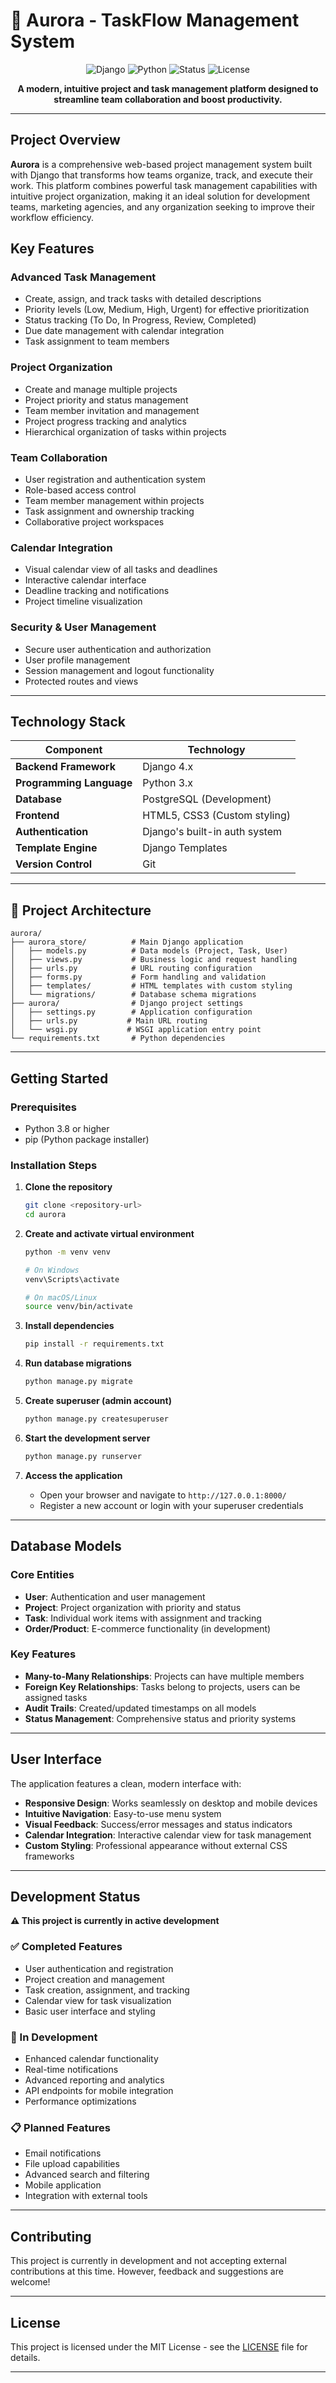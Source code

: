 # 🌟 Aurora - TaskFlow Management System

<div align="center">

![Django](https://img.shields.io/badge/Django-4.x-green?style=for-the-badge&logo=django)
![Python](https://img.shields.io/badge/Python-3.x-blue?style=for-the-badge&logo=python)
![Status](https://img.shields.io/badge/Status-In%20Development-orange?style=for-the-badge)
![License](https://img.shields.io/badge/License-MIT-yellow?style=for-the-badge)

**A modern, intuitive project and task management platform designed to streamline team collaboration and boost productivity.**

</div>

---

## Project Overview

**Aurora** is a comprehensive web-based project management system built with Django that transforms how teams organize, track, and execute their work. This platform combines powerful task management capabilities with intuitive project organization, making it an ideal solution for development teams, marketing agencies, and any organization seeking to improve their workflow efficiency.

## Key Features

### **Advanced Task Management**
- Create, assign, and track tasks with detailed descriptions
- Priority levels (Low, Medium, High, Urgent) for effective prioritization
- Status tracking (To Do, In Progress, Review, Completed)
- Due date management with calendar integration
- Task assignment to team members

### **Project Organization**
- Create and manage multiple projects
- Project priority and status management
- Team member invitation and management
- Project progress tracking and analytics
- Hierarchical organization of tasks within projects

### **Team Collaboration**
- User registration and authentication system
- Role-based access control
- Team member management within projects
- Task assignment and ownership tracking
- Collaborative project workspaces

### **Calendar Integration**
- Visual calendar view of all tasks and deadlines
- Interactive calendar interface
- Deadline tracking and notifications
- Project timeline visualization

### **Security & User Management**
- Secure user authentication and authorization
- User profile management
- Session management and logout functionality
- Protected routes and views

---

## Technology Stack

| Component | Technology |
|-----------|------------|
| **Backend Framework** | Django 4.x |
| **Programming Language** | Python 3.x |
| **Database** | PostgreSQL (Development) |
| **Frontend** | HTML5, CSS3 (Custom styling) |
| **Authentication** | Django's built-in auth system |
| **Template Engine** | Django Templates |
| **Version Control** | Git |

---

## 📁 Project Architecture

```
aurora/
├── aurora_store/          # Main Django application
│   ├── models.py          # Data models (Project, Task, User)
│   ├── views.py           # Business logic and request handling
│   ├── urls.py            # URL routing configuration
│   ├── forms.py           # Form handling and validation
│   ├── templates/         # HTML templates with custom styling
│   └── migrations/        # Database schema migrations
├── aurora/                # Django project settings
│   ├── settings.py        # Application configuration
│   ├── urls.py           # Main URL routing
│   └── wsgi.py           # WSGI application entry point
└── requirements.txt       # Python dependencies
```

---

## Getting Started

### Prerequisites
- Python 3.8 or higher
- pip (Python package installer)

### Installation Steps

1. **Clone the repository**
   ```bash
   git clone <repository-url>
   cd aurora
   ```

2. **Create and activate virtual environment**
   ```bash
   python -m venv venv
   
   # On Windows
   venv\Scripts\activate
   
   # On macOS/Linux
   source venv/bin/activate
   ```

3. **Install dependencies**
   ```bash
   pip install -r requirements.txt
   ```

4. **Run database migrations**
   ```bash
   python manage.py migrate
   ```

5. **Create superuser (admin account)**
   ```bash
   python manage.py createsuperuser
   ```

6. **Start the development server**
   ```bash
   python manage.py runserver
   ```

7. **Access the application**
   - Open your browser and navigate to `http://127.0.0.1:8000/`
   - Register a new account or login with your superuser credentials

---

## Database Models

### Core Entities

- **User**: Authentication and user management
- **Project**: Project organization with priority and status
- **Task**: Individual work items with assignment and tracking
- **Order/Product**: E-commerce functionality (in development)

### Key Features
- **Many-to-Many Relationships**: Projects can have multiple members
- **Foreign Key Relationships**: Tasks belong to projects, users can be assigned tasks
- **Audit Trails**: Created/updated timestamps on all models
- **Status Management**: Comprehensive status and priority systems

---

## User Interface

The application features a clean, modern interface with:
- **Responsive Design**: Works seamlessly on desktop and mobile devices
- **Intuitive Navigation**: Easy-to-use menu system
- **Visual Feedback**: Success/error messages and status indicators
- **Calendar Integration**: Interactive calendar view for task management
- **Custom Styling**: Professional appearance without external CSS frameworks

---

## Development Status

**⚠️ This project is currently in active development**

### ✅ Completed Features
- User authentication and registration
- Project creation and management
- Task creation, assignment, and tracking
- Calendar view for task visualization
- Basic user interface and styling

### 🚧 In Development
- Enhanced calendar functionality
- Real-time notifications
- Advanced reporting and analytics
- API endpoints for mobile integration
- Performance optimizations

### 📋 Planned Features
- Email notifications
- File upload capabilities
- Advanced search and filtering
- Mobile application
- Integration with external tools

---

## Contributing

This project is currently in development and not accepting external contributions at this time. However, feedback and suggestions are welcome!

---

## License

This project is licensed under the MIT License - see the [LICENSE](LICENSE) file for details.

---

